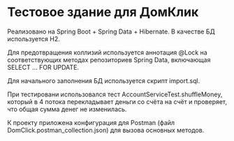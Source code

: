 # Тестовое здание для ДомКлик

Реализовано на Spring Boot + Spring Data + Hibernate. В качестве БД используется H2.

Для предотвращения коллизий используется аннотация @Lock на соответствующих методах репозиториев Spring Data, включающая SELECT ... FOR UPDATE.

Для начального заполнения БД используется скрипт import.sql.

При тестировани использовался тест AccountServiceTest.shuffleMoney, который в 4 потока перекладывает деньги со счёта на счёт и проверяет, что общая сумма денег не изменилась.

К проекту приложена конфигурация для Postman (файл DomClick.postman_collection.json) для вызова основных методов.  
